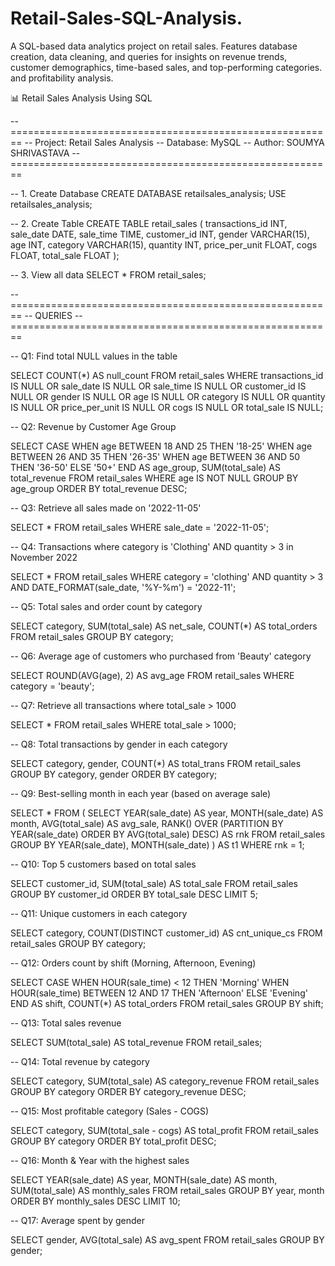 
# Retail-Sales-SQL-Analysis.
A SQL-based data analytics project on retail sales. Features database creation, data cleaning, and  queries for insights on revenue trends, customer demographics, time-based sales, and top-performing categories. and profitability analysis.

📊 Retail Sales Analysis Using SQL

-- ========================================================
-- Project: Retail Sales Analysis
-- Database: MySQL
-- Author: SOUMYA SHRIVASTAVA
-- ========================================================

-- 1. Create Database
CREATE DATABASE retailsales_analysis;
USE retailsales_analysis;

-- 2. Create Table
CREATE TABLE retail_sales (
    transactions_id INT,
    sale_date DATE,
    sale_time TIME,
    customer_id INT,
    gender VARCHAR(15),
    age INT,
    category VARCHAR(15),
    quantity INT,
    price_per_unit FLOAT,
    cogs FLOAT,
    total_sale FLOAT
);

-- 3. View all data
SELECT * FROM retail_sales;

-- ========================================================
-- QUERIES
-- ========================================================



-- Q1: Find total NULL values in the table

SELECT COUNT(*) AS null_count
FROM retail_sales
WHERE transactions_id IS NULL
   OR sale_date IS NULL
   OR sale_time IS NULL
   OR customer_id IS NULL
   OR gender IS NULL
   OR age IS NULL
   OR category IS NULL
   OR quantity IS NULL
   OR price_per_unit IS NULL
   OR cogs IS NULL
   OR total_sale IS NULL;


-- Q2: Revenue by Customer Age Group

SELECT CASE
           WHEN age BETWEEN 18 AND 25 THEN '18-25'
           WHEN age BETWEEN 26 AND 35 THEN '26-35'
           WHEN age BETWEEN 36 AND 50 THEN '36-50'
           ELSE '50+'
       END AS age_group,
       SUM(total_sale) AS total_revenue
FROM retail_sales
WHERE age IS NOT NULL
GROUP BY age_group
ORDER BY total_revenue DESC;



-- Q3: Retrieve all sales made on '2022-11-05'

SELECT *
FROM retail_sales
WHERE sale_date = '2022-11-05';



-- Q4: Transactions where category is 'Clothing' AND quantity > 3 in November 2022

SELECT *
FROM retail_sales
WHERE category = 'clothing'
  AND quantity > 3
  AND DATE_FORMAT(sale_date, '%Y-%m') = '2022-11';
  

-- Q5: Total sales and order count by category

SELECT category,
       SUM(total_sale) AS net_sale,
       COUNT(*) AS total_orders
FROM retail_sales
GROUP BY category;


-- Q6: Average age of customers who purchased from 'Beauty' category

SELECT ROUND(AVG(age), 2) AS avg_age
FROM retail_sales
WHERE category = 'beauty';


-- Q7: Retrieve all transactions where total_sale > 1000

SELECT *
FROM retail_sales
WHERE total_sale > 1000;


-- Q8: Total transactions by gender in each category

SELECT category,
       gender,
       COUNT(*) AS total_trans
FROM retail_sales
GROUP BY category, gender
ORDER BY category;


-- Q9: Best-selling month in each year (based on average sale)

SELECT *
FROM (
         SELECT YEAR(sale_date) AS year,
                MONTH(sale_date) AS month,
                AVG(total_sale) AS avg_sale,
                RANK() OVER (PARTITION BY YEAR(sale_date)
                             ORDER BY AVG(total_sale) DESC) AS rnk
         FROM retail_sales
         GROUP BY YEAR(sale_date), MONTH(sale_date)
     ) AS t1
WHERE rnk = 1;



-- Q10: Top 5 customers based on total sales

SELECT customer_id,
       SUM(total_sale) AS total_sale
FROM retail_sales
GROUP BY customer_id
ORDER BY total_sale DESC
LIMIT 5;


-- Q11: Unique customers in each category

SELECT category,
       COUNT(DISTINCT customer_id) AS cnt_unique_cs
FROM retail_sales
GROUP BY category;


-- Q12: Orders count by shift (Morning, Afternoon, Evening)

SELECT CASE
           WHEN HOUR(sale_time) < 12 THEN 'Morning'
           WHEN HOUR(sale_time) BETWEEN 12 AND 17 THEN 'Afternoon'
           ELSE 'Evening'
       END AS shift,
       COUNT(*) AS total_orders
FROM retail_sales
GROUP BY shift;


-- Q13: Total sales revenue

SELECT SUM(total_sale) AS total_revenue
FROM retail_sales;


-- Q14: Total revenue by category

SELECT category,
       SUM(total_sale) AS category_revenue
FROM retail_sales
GROUP BY category
ORDER BY category_revenue DESC;



-- Q15: Most profitable category (Sales - COGS)

SELECT category,
       SUM(total_sale - cogs) AS total_profit
FROM retail_sales
GROUP BY category
ORDER BY total_profit DESC;



-- Q16: Month & Year with the highest sales

SELECT YEAR(sale_date) AS year,
       MONTH(sale_date) AS month,
       SUM(total_sale) AS monthly_sales
FROM retail_sales
GROUP BY year, month
ORDER BY monthly_sales DESC
LIMIT 10;



-- Q17: Average spent by gender

SELECT gender,
       AVG(total_sale) AS avg_spent
FROM retail_sales
GROUP BY gender;
